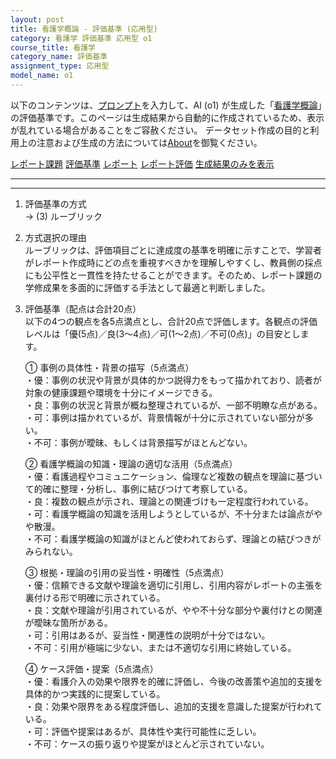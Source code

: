 ```yaml
---
layout: post
title: 看護学概論 - 評価基準 (応用型)
category: 看護学 評価基準 応用型 o1
course_title: 看護学
category_name: 評価基準
assignment_type: 応用型
model_name: o1
---
```


以下のコンテンツは、[プロンプト](https://github.com/takedatoshiyuki/synthetic_assignments/tree/main/generated/看護学/o1/prompt_評価基準-応用型.md)を入力して、AI (o1) が生成した「[看護学概論](/contents/看護学/)」の評価基準です。このページは生成結果から自動的に作成されているため、表示が乱れている場合があることをご容赦ください。
データセット作成の目的と利用上の注意および生成の方法については[About](/About)を御覧ください。

[レポート課題](../レポート課題-応用型)
[評価基準](../評価基準-応用型)
[レポート](../レポート-応用型)
[レポート評価](../レポート評価-応用型)
[生成結果のみを表示](https://github.com/takedatoshiyuki/synthetic_assignments/tree/main/generated/看護学/o1/評価基準-応用型.md)
  

***
***
  
1. 評価基準の方式  
   → (3) ルーブリック

2. 方式選択の理由  
   ルーブリックは、評価項目ごとに達成度の基準を明確に示すことで、学習者がレポート作成時にどの点を重視すべきかを理解しやすくし、教員側の採点にも公平性と一貫性を持たせることができます。そのため、レポート課題の学修成果を多面的に評価する手法として最適と判断しました。

3. 評価基準（配点は合計20点）  
   以下の4つの観点を各5点満点とし、合計20点で評価します。各観点の評価レベルは「優(5点)／良(3〜4点)／可(1〜2点)／不可(0点)」の目安とします。

   ① 事例の具体性・背景の描写（5点満点）  
      ・優：事例の状況や背景が具体的かつ説得力をもって描かれており、読者が対象の健康課題や環境を十分にイメージできる。  
      ・良：事例の状況と背景が概ね整理されているが、一部不明瞭な点がある。  
      ・可：事例は描かれているが、背景情報が十分に示されていない部分が多い。  
      ・不可：事例が曖昧、もしくは背景描写がほとんどない。  

   ② 看護学概論の知識・理論の適切な活用（5点満点）  
      ・優：看護過程やコミュニケーション、倫理など複数の観点を理論に基づいて的確に整理・分析し、事例に結びつけて考察している。  
      ・良：複数の観点が示され、理論との関連づけも一定程度行われている。  
      ・可：看護学概論の知識を活用しようとしているが、不十分または論点がやや散漫。  
      ・不可：看護学概論の知識がほとんど使われておらず、理論との結びつきがみられない。  

   ③ 根拠・理論の引用の妥当性・明確性（5点満点）  
      ・優：信頼できる文献や理論を適切に引用し、引用内容がレポートの主張を裏付ける形で明確に示されている。  
      ・良：文献や理論が引用されているが、やや不十分な部分や裏付けとの関連が曖昧な箇所がある。  
      ・可：引用はあるが、妥当性・関連性の説明が十分ではない。  
      ・不可：引用が極端に少ない、または不適切な引用に終始している。  

   ④ ケース評価・提案（5点満点）  
      ・優：看護介入の効果や限界を的確に評価し、今後の改善策や追加的支援を具体的かつ実践的に提案している。  
      ・良：効果や限界をある程度評価し、追加的支援を意識した提案が行われている。  
      ・可：評価や提案はあるが、具体性や実行可能性に乏しい。  
      ・不可：ケースの振り返りや提案がほとんど示されていない。
